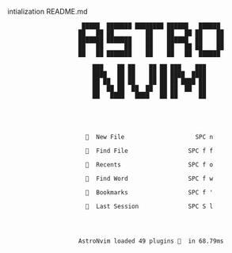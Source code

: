 intialization README.md




                         █████  ███████ ████████ ██████   ██████
                        ██   ██ ██         ██    ██   ██ ██    ██
                        ███████ ███████    ██    ██████  ██    ██
                        ██   ██      ██    ██    ██   ██ ██    ██
                        ██   ██ ███████    ██    ██   ██  ██████
                         
                            ███    ██ ██    ██ ██ ███    ███
                            ████   ██ ██    ██ ██ ████  ████
                            ██ ██  ██ ██    ██ ██ ██ ████ ██
                            ██  ██ ██  ██  ██  ██ ██  ██  ██
                            ██   ████   ████   ██ ██      ██





                            New File                    SPC n

                            Find File                 SPC f f

                            Recents                   SPC f o

                            Find Word                 SPC f w

                            Bookmarks                 SPC f '

                            Last Session              SPC S l

                         
                         
                         
                        AstroNvim loaded 49 plugins   in 68.79ms
